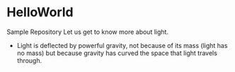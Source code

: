 # HelloWorld
Sample Repository 
Let us get to know more about light.
- Light is deflected by powerful gravity, not because of its mass (light has no mass) but because gravity has curved the space that light travels through.
